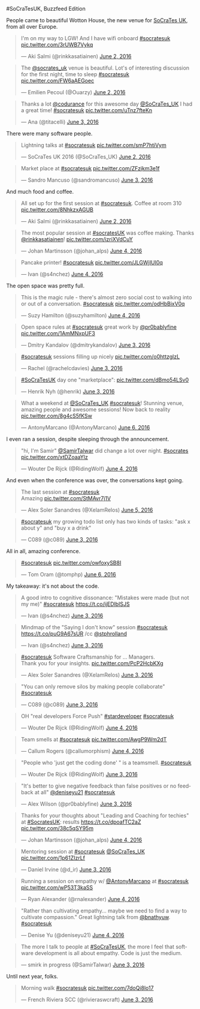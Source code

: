 #SoCraTesUK, Buzzfeed Edition

People came to beautiful Wotton House, the new venue for [SoCraTes UK][], from all over Europe.

<blockquote class="twitter-tweet"><p lang="en" dir="ltr">I&#39;m on my way to LGW! And I have wifi onboard <a href="https://twitter.com/hashtag/socratesuk?src=hash">#socratesuk</a> <a href="https://t.co/3rUWB7Vykq">pic.twitter.com/3rUWB7Vykq</a></p>&mdash; Aki Salmi (@rinkkasatiainen) <a href="https://twitter.com/rinkkasatiainen/status/738241927041187840">June 2, 2016</a></blockquote>

<blockquote class="twitter-tweet"><p lang="en" dir="ltr">The <a href="https://twitter.com/SoCraTes_UK">@socrates_uk</a> venue is beautiful. Lot&#39;s of interesting discussion for the first night, time to sleep <a href="https://twitter.com/hashtag/socratesuk?src=hash">#socratesuk</a> <a href="https://t.co/FW6aAEGoec">pic.twitter.com/FW6aAEGoec</a></p>&mdash; Emilien Pecoul (@Ouarzy) <a href="https://twitter.com/Ouarzy/status/738494721530732544">June 2, 2016</a></blockquote>

<blockquote class="twitter-tweet"><p lang="en" dir="ltr">Thanks a lot <a href="https://twitter.com/codurance">@codurance</a> for this awesome day <a href="https://twitter.com/SoCraTes_UK">@SoCraTes_UK</a> I had a great time! <a href="https://twitter.com/hashtag/socratesuk?src=hash">#socratesuk</a> <a href="https://t.co/uTnz7fteKn">pic.twitter.com/uTnz7fteKn</a></p>&mdash; Ana (@titacelli) <a href="https://twitter.com/titacelli/status/738880536446435328">June 3, 2016</a></blockquote>

There were many software people.

<blockquote class="twitter-tweet"><p lang="en" dir="ltr">Lightning talks at <a href="https://twitter.com/hashtag/socratesuk?src=hash">#socratesuk</a> <a href="https://t.co/smP7htiVym">pic.twitter.com/smP7htiVym</a></p>&mdash; SoCraTes UK 2016 (@SoCraTes_UK) <a href="https://twitter.com/SoCraTes_UK/status/738426778381864960">June 2, 2016</a></blockquote>

<blockquote class="twitter-tweet"><p lang="en" dir="ltr">Market place at <a href="https://twitter.com/hashtag/socratesuk?src=hash">#socratesuk</a> <a href="https://t.co/ZFzjkm3e1f">pic.twitter.com/ZFzjkm3e1f</a></p>&mdash; Sandro Mancuso (@sandromancuso) <a href="https://twitter.com/sandromancuso/status/738645449989619712">June 3, 2016</a></blockquote>

And much food and coffee.

<blockquote class="twitter-tweet"><p lang="en" dir="ltr">All set up for the first session at <a href="https://twitter.com/hashtag/socratesuk?src=hash">#socratesuk</a>. Coffee at room 310 <a href="https://t.co/8NhkzxAGUB">pic.twitter.com/8NhkzxAGUB</a></p>&mdash; Aki Salmi (@rinkkasatiainen) <a href="https://twitter.com/rinkkasatiainen/status/738394675745280000">June 2, 2016</a></blockquote>

<blockquote class="twitter-tweet"><p lang="en" dir="ltr">The most popular session at <a href="https://twitter.com/hashtag/socratesUK?src=hash">#socratesUK</a> was coffee making. Thanks <a href="https://twitter.com/rinkkasatiainen">@rinkkasatiainen</a>! <a href="https://t.co/izriXVdCuY">pic.twitter.com/izriXVdCuY</a></p>&mdash; Johan Martinsson (@johan_alps) <a href="https://twitter.com/johan_alps/status/739132963150008320">June 4, 2016</a></blockquote>

<blockquote class="twitter-tweet"><p lang="en" dir="ltr">Pancake printer! <a href="https://twitter.com/hashtag/socratesuk?src=hash">#socratesuk</a> <a href="https://t.co/JLGWjIUI0q">pic.twitter.com/JLGWjIUI0q</a></p>&mdash; Ivan (@s4nchez) <a href="https://twitter.com/s4nchez/status/738991886115966978">June 4, 2016</a></blockquote>

The open space was pretty full.

<blockquote class="twitter-tweet"><p lang="en" dir="ltr">This is the magic rule - there&#39;s almost zero social cost to walking into or out of a conversation. <a href="https://twitter.com/hashtag/socratesuk?src=hash">#socratesuk</a> <a href="https://t.co/odHbBixV0q">pic.twitter.com/odHbBixV0q</a></p>&mdash; Suzy Hamilton (@suzyhamilton) <a href="https://twitter.com/suzyhamilton/status/739016905814577152">June 4, 2016</a></blockquote>

<blockquote class="twitter-tweet"><p lang="en" dir="ltr">Open space rules at <a href="https://twitter.com/hashtag/socratesuk?src=hash">#socratesuk</a> great work by <a href="https://twitter.com/pr0bablyfine">@pr0bablyfine</a> <a href="https://t.co/1AmMNxpUF3">pic.twitter.com/1AmMNxpUF3</a></p>&mdash; Dmitry Kandalov (@dmitrykandalov) <a href="https://twitter.com/dmitrykandalov/status/738648963079917568">June 3, 2016</a></blockquote>

<blockquote class="twitter-tweet"><p lang="en" dir="ltr"><a href="https://twitter.com/hashtag/socratesuk?src=hash">#socratesuk</a> sessions filling up nicely <a href="https://t.co/o0httzglzL">pic.twitter.com/o0httzglzL</a></p>&mdash; Rachel (@rachelcdavies) <a href="https://twitter.com/rachelcdavies/status/738655069999075328">June 3, 2016</a></blockquote>

<blockquote class="twitter-tweet"><p lang="en" dir="ltr"><a href="https://twitter.com/hashtag/SoCraTesUK?src=hash">#SoCraTesUK</a> day one &quot;marketplace&quot;: <a href="https://t.co/dBmo54LSv0">pic.twitter.com/dBmo54LSv0</a></p>&mdash; Henrik Nyh (@henrik) <a href="https://twitter.com/henrik/status/738657523801174017">June 3, 2016</a></blockquote>

<blockquote class="twitter-tweet"><p lang="en" dir="ltr">What a weekend at <a href="https://twitter.com/SoCraTes_UK">@SoCraTes_UK</a> <a href="https://twitter.com/hashtag/socratesuk?src=hash">#socratesuk</a>! Stunning venue, amazing people and awesome sessions! Now back to reality <a href="https://t.co/8g4cS5fKSw">pic.twitter.com/8g4cS5fKSw</a></p>&mdash; AntonyMarcano (@AntonyMarcano) <a href="https://twitter.com/AntonyMarcano/status/739718867598086144">June 6, 2016</a></blockquote>

I even ran a session, despite sleeping through the announcement.

<blockquote class="twitter-tweet"><p lang="en" dir="ltr">&quot;hi, I&#39;m Samir&quot; <a href="https://twitter.com/SamirTalwar">@SamirTalwar</a> did change a lot over night. <a href="https://twitter.com/hashtag/socrates?src=hash">#socrates</a> <a href="https://t.co/xtDZoaaYlz">pic.twitter.com/xtDZoaaYlz</a></p>&mdash; Wouter De Rijck (@RidingWolf) <a href="https://twitter.com/RidingWolf/status/739010907519520769">June 4, 2016</a></blockquote>

And even when the conference was over, the conversations kept going.

<blockquote class="twitter-tweet"><p lang="en" dir="ltr">The last session at <a href="https://twitter.com/hashtag/socratesuk?src=hash">#socratesuk</a><br>Amazing <a href="https://t.co/StMAvr7j1V">pic.twitter.com/StMAvr7j1V</a></p>&mdash; Alex Soler Sanandres (@XelamRelos) <a href="https://twitter.com/XelamRelos/status/739417349950935040">June 5, 2016</a></blockquote>

<blockquote class="twitter-tweet"><p lang="en" dir="ltr"><a href="https://twitter.com/hashtag/socratesuk?src=hash">#socratesuk</a> my growing todo list only has two kinds of tasks: &quot;ask x about y&quot;  and &quot;buy x a drink&quot;</p>&mdash; C089 (@c089) <a href="https://twitter.com/c089/status/738769058787532800">June 3, 2016</a></blockquote>

All in all, amazing conference.

<blockquote class="twitter-tweet"><p lang="und" dir="ltr"><a href="https://twitter.com/hashtag/socratesuk?src=hash">#socratesuk</a> <a href="https://t.co/owfoxySB8I">pic.twitter.com/owfoxySB8I</a></p>&mdash; Tom Oram (@tomphp) <a href="https://twitter.com/tomphp/status/739760805294575616">June 6, 2016</a></blockquote>

My takeaway: it's not about the code.

<blockquote class="twitter-tweet"><p lang="en" dir="ltr">A good intro to cognitive dissonance: &quot;Mistakes were made (but not my me)&quot; <a href="https://twitter.com/hashtag/socratesuk?src=hash">#socratesuk</a> <a href="https://t.co/ijEDlbISJS">https://t.co/ijEDlbISJS</a></p>&mdash; Ivan (@s4nchez) <a href="https://twitter.com/s4nchez/status/738681351503773697">June 3, 2016</a></blockquote>

<blockquote class="twitter-tweet"><p lang="en" dir="ltr">Mindmap of the &quot;Saying I don&#39;t know&quot; session <a href="https://twitter.com/hashtag/socratesuk?src=hash">#socratesuk</a>  <a href="https://t.co/puG9A67sUR">https://t.co/puG9A67sUR</a> /cc <a href="https://twitter.com/stphrolland">@stphrolland</a></p>&mdash; Ivan (@s4nchez) <a href="https://twitter.com/s4nchez/status/738678623335555073">June 3, 2016</a></blockquote>

<blockquote class="twitter-tweet"><p lang="en" dir="ltr"><a href="https://twitter.com/hashtag/socratesuk?src=hash">#socratesuk</a> Software Craftsmanship for ...      Managers. <br>Thank you for your insights. <a href="https://t.co/PcP2HcbKXg">pic.twitter.com/PcP2HcbKXg</a></p>&mdash; Alex Soler Sanandres (@XelamRelos) <a href="https://twitter.com/XelamRelos/status/738781750453796865">June 3, 2016</a></blockquote>

<blockquote class="twitter-tweet"><p lang="en" dir="ltr">&quot;You can only remove silos by making people collaborate&quot; <a href="https://twitter.com/hashtag/socratesuk?src=hash">#socratesuk</a></p>&mdash; C089 (@c089) <a href="https://twitter.com/c089/status/738689995125497856">June 3, 2016</a></blockquote>

<blockquote class="twitter-tweet"><p lang="en" dir="ltr">OH &quot;real developers Force Push&quot; <a href="https://twitter.com/hashtag/stardeveloper?src=hash">#stardeveloper</a> <a href="https://twitter.com/hashtag/socratesuk?src=hash">#socratesuk</a></p>&mdash; Wouter De Rijck (@RidingWolf) <a href="https://twitter.com/RidingWolf/status/739183530736033792">June 4, 2016</a></blockquote>

<blockquote class="twitter-tweet"><p lang="en" dir="ltr">Team smells at <a href="https://twitter.com/hashtag/socratesuk?src=hash">#socratesuk</a> <a href="https://t.co/AwgP9Wm2dT">pic.twitter.com/AwgP9Wm2dT</a></p>&mdash; Callum Rogers (@callumorphism) <a href="https://twitter.com/callumorphism/status/739034957570527232">June 4, 2016</a></blockquote>

<blockquote class="twitter-tweet"><p lang="en" dir="ltr">&quot;People who &#39;just get the coding done&#39; &quot; is a teamsmell. <a href="https://twitter.com/hashtag/socratesuk?src=hash">#socratesuk</a></p>&mdash; Wouter De Rijck (@RidingWolf) <a href="https://twitter.com/RidingWolf/status/738729992415236096">June 3, 2016</a></blockquote>

<blockquote class="twitter-tweet"><p lang="en" dir="ltr">&quot;It&#39;s better to give negative feedback than false positives or no feedback at all&quot;  <a href="https://twitter.com/deniseyu21">@deniseyu21</a> <a href="https://twitter.com/hashtag/socratesuk?src=hash">#socratesuk</a></p>&mdash; Alex Wilson (@pr0bablyfine) <a href="https://twitter.com/pr0bablyfine/status/738780787466768384">June 3, 2016</a></blockquote>

<blockquote class="twitter-tweet"><p lang="en" dir="ltr">Thanks for your thoughts about &quot;Leading and Coaching for techies&quot; at <a href="https://twitter.com/hashtag/SocratesUK?src=hash">#SocratesUK</a>: results <a href="https://t.co/dpoafTC2aZ">https://t.co/dpoafTC2aZ</a> <a href="https://t.co/38c5qSY95m">pic.twitter.com/38c5qSY95m</a></p>&mdash; Johan Martinsson (@johan_alps) <a href="https://twitter.com/johan_alps/status/739132421996728320">June 4, 2016</a></blockquote>

<blockquote class="twitter-tweet"><p lang="en" dir="ltr">Mentoring session at <a href="https://twitter.com/hashtag/socratesuk?src=hash">#socratesuk</a> <a href="https://twitter.com/SoCraTes_UK">@SoCraTes_UK</a> <a href="https://t.co/1p61ZIzrLf">pic.twitter.com/1p61ZIzrLf</a></p>&mdash; Daniel Irvine (@d_ir) <a href="https://twitter.com/d_ir/status/738763237588631552">June 3, 2016</a></blockquote>

<blockquote class="twitter-tweet"><p lang="en" dir="ltr">Running a session on empathy w/ <a href="https://twitter.com/AntonyMarcano">@AntonyMarcano</a> at <a href="https://twitter.com/hashtag/socratesuk?src=hash">#socratesuk</a> <a href="https://t.co/wP53T3kaSS">pic.twitter.com/wP53T3kaSS</a></p>&mdash; Ryan Alexander (@rnalexander) <a href="https://twitter.com/rnalexander/status/739107921406132224">June 4, 2016</a></blockquote>

<blockquote class="twitter-tweet"><p lang="en" dir="ltr">&quot;Rather than cultivating empathy... maybe we need to find a way to cultivate compassion.&quot; Great lightning talk from <a href="https://twitter.com/bnathyuw">@bnathyuw</a>. <a href="https://twitter.com/hashtag/socratesuk?src=hash">#socratesuk</a></p>&mdash; Denise Yu (@deniseyu21) <a href="https://twitter.com/deniseyu21/status/739150983079596032">June 4, 2016</a></blockquote>

<blockquote class="twitter-tweet"><p lang="en" dir="ltr">The more I talk to people at <a href="https://twitter.com/hashtag/SoCraTesUK?src=hash">#SoCraTesUK</a>, the more I feel that software development is all about empathy. Code is just the medium.</p>&mdash; smirk in progress (@SamirTalwar) <a href="https://twitter.com/SamirTalwar/status/738777061347741698">June 3, 2016</a></blockquote>

Until next year, folks.

<blockquote class="twitter-tweet"><p lang="en" dir="ltr">Morning walk <a href="https://twitter.com/hashtag/socratesuk?src=hash">#socratesuk</a> <a href="https://t.co/7doQi8lo17">pic.twitter.com/7doQi8lo17</a></p>&mdash; French Riviera SCC (@rivieraswcraft) <a href="https://twitter.com/rivieraswcraft/status/738642087902642176">June 3, 2016</a></blockquote>

[SoCraTes UK]: http://socratesuk.org/

<script async src="//platform.twitter.com/widgets.js" charset="utf-8"></script>

<style>
    .post-content > p {
        margin: 2em 0;
        font-size: 1.2em;
    }
    twitterwidget {
        margin: 10px auto;
    }
</style>

